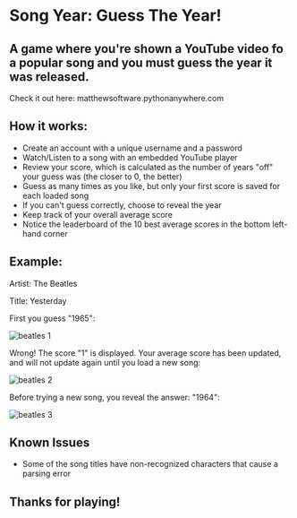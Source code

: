 # Song Year: Guess The Year!
## A game where you're shown a YouTube video fo a popular song and you must guess the year it was released.
Check it out here: matthewsoftware.pythonanywhere.com

## How it works:
* Create an account with a unique username and a password
* Watch/Listen to a song with an embedded YouTube player
* Review your score, which is calculated as the number of years "off" your guess was (the closer to 0, the better)
* Guess as many times as you like, but only your first score is saved for each loaded song
* If you can't guess correctly, choose to reveal the year
* Keep track of your overall average score
* Notice the leaderboard of the 10 best average scores in the bottom left-hand corner

## Example:

Artist: The Beatles

Title: Yesterday

First you guess "1965":

![beatles 1](https://github.com/matthew-software/song-year/assets/4413470/4991cfb0-d3a8-4f1f-b3d3-03bcd0907934)

Wrong! The score "1" is displayed. Your average score has been updated, and will not update again until you load a new song:

![beatles 2](https://github.com/matthew-software/song-year/assets/4413470/41d33959-039c-4fd8-8c5e-70c8f555a1bc)

Before trying a new song, you reveal the answer: "1964":

![beatles 3](https://github.com/matthew-software/song-year/assets/4413470/67c35d73-d07f-46cc-a4b3-3516b7d4f1ba)

## Known Issues
* Some of the song titles have non-recognized characters that cause a parsing error

## Thanks for playing!